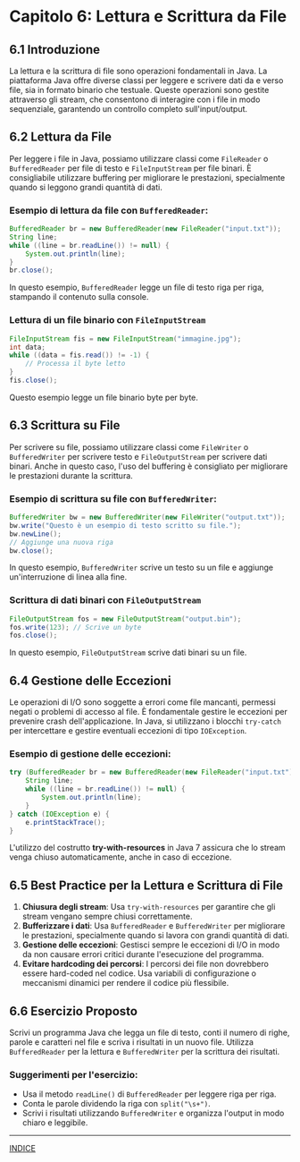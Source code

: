 # Capitolo 6: Lettura e Scrittura da File

## 6.1 Introduzione
La lettura e la scrittura di file sono operazioni fondamentali in Java. La piattaforma Java offre diverse classi per leggere e scrivere dati da e verso file, sia in formato binario che testuale. Queste operazioni sono gestite attraverso gli stream, che consentono di interagire con i file in modo sequenziale, garantendo un controllo completo sull'input/output.

## 6.2 Lettura da File
Per leggere i file in Java, possiamo utilizzare classi come `FileReader` o `BufferedReader` per file di testo e `FileInputStream` per file binari. È consigliabile utilizzare buffering per migliorare le prestazioni, specialmente quando si leggono grandi quantità di dati.

### Esempio di lettura da file con `BufferedReader`:
```java
BufferedReader br = new BufferedReader(new FileReader("input.txt"));
String line;
while ((line = br.readLine()) != null) {
    System.out.println(line);
}
br.close();
```
In questo esempio, `BufferedReader` legge un file di testo riga per riga, stampando il contenuto sulla console.

### Lettura di un file binario con `FileInputStream`
```java
FileInputStream fis = new FileInputStream("immagine.jpg");
int data;
while ((data = fis.read()) != -1) {
    // Processa il byte letto
}
fis.close();
```
Questo esempio legge un file binario byte per byte.


## 6.3 Scrittura su File
Per scrivere su file, possiamo utilizzare classi come `FileWriter` o `BufferedWriter` per scrivere testo e `FileOutputStream` per scrivere dati binari. Anche in questo caso, l'uso del buffering è consigliato per migliorare le prestazioni durante la scrittura.

### Esempio di scrittura su file con `BufferedWriter`:
```java
BufferedWriter bw = new BufferedWriter(new FileWriter("output.txt"));
bw.write("Questo è un esempio di testo scritto su file.");
bw.newLine();
// Aggiunge una nuova riga
bw.close();
```
In questo esempio, `BufferedWriter` scrive un testo su un file e aggiunge un'interruzione di linea alla fine.

### Scrittura di dati binari con `FileOutputStream`
```java
FileOutputStream fos = new FileOutputStream("output.bin");
fos.write(123); // Scrive un byte
fos.close();
```
In questo esempio, `FileOutputStream` scrive dati binari su un file.


## 6.4 Gestione delle Eccezioni
Le operazioni di I/O sono soggette a errori come file mancanti, permessi negati o problemi di accesso al file. È fondamentale gestire le eccezioni per prevenire crash dell'applicazione. In Java, si utilizzano i blocchi `try-catch` per intercettare e gestire eventuali eccezioni di tipo `IOException`.

### Esempio di gestione delle eccezioni:
```java
try (BufferedReader br = new BufferedReader(new FileReader("input.txt"))) {
    String line;
    while ((line = br.readLine()) != null) {
        System.out.println(line);
    }
} catch (IOException e) {
    e.printStackTrace();
}
```
L'utilizzo del costrutto **try-with-resources** in Java 7 assicura che lo stream venga chiuso automaticamente, anche in caso di eccezione.


## 6.5 Best Practice per la Lettura e Scrittura di File
1. **Chiusura degli stream**: Usa `try-with-resources` per garantire che gli stream vengano sempre chiusi correttamente.
2. **Bufferizzare i dati**: Usa `BufferedReader` e `BufferedWriter` per migliorare le prestazioni, specialmente quando si lavora con grandi quantità di dati.
3. **Gestione delle eccezioni**: Gestisci sempre le eccezioni di I/O in modo da non causare errori critici durante l'esecuzione del programma.
4. **Evitare hardcoding dei percorsi**: I percorsi dei file non dovrebbero essere hard-coded nel codice. Usa variabili di configurazione o meccanismi dinamici per rendere il codice più flessibile.


## 6.6 Esercizio Proposto
Scrivi un programma Java che legga un file di testo, conti il numero di righe, parole e caratteri nel file e scriva i risultati in un nuovo file. Utilizza `BufferedReader` per la lettura e `BufferedWriter` per la scrittura dei risultati.

### Suggerimenti per l'esercizio:
- Usa il metodo `readLine()` di `BufferedReader` per leggere riga per riga.
- Conta le parole dividendo la riga con `split("\s+")`.
- Scrivi i risultati utilizzando `BufferedWriter` e organizza l'output in modo chiaro e leggibile.


---
[INDICE](README.md)